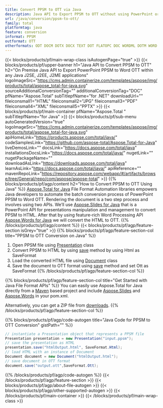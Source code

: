 ```yaml
---
title: Convert PPSM to OTT via Java 
description: Java API to Export PPSM to OTT without using PowerPoint or Word 
url: /java/conversion/ppsm-to-ott/
family: total
platformtag: java
feature: conversion
informat: PPSM
outformat: OTT
otherformats: ODT DOCM DOTX DOCX TEXT DOT FLATOPC DOC WORDML DOTM WORD RTF
---
```

{{< blocks/products/pf/main-wrap-class isAutogenPage="true" >}}
{{< blocks/products/pf/upper-banner h1="Java API to Convert PPSM to OTT" h2="On Premise Java API to Export PowerPoint PPSM to Word OTT within any Java J2SE, J2EE, J2ME applications" logoImageSrc="https://cms.admin.containerize.com/templates/aspose/img/products/total/aspose_total-for-java.svg" sourceAdditionalConversionTag="" additionalConversionTag="DOC" pfName="Aspose.Total" subTitlepfName="for .NET" downloadUrl="" fileiconsmall1="HTML" fileiconsmall2="JPG" fileiconsmall3="PDF" fileiconsmall4="XML" fileiconsmall5="PPTX" >}}
{{< blocks/products/pf/main-container pfName="Aspose.Total " subTitlepfName="for Java" >}}
{{< blocks/products/pf/sub-menu autoGeneratedVersion="true" logoImageSrc="https://cms.admin.containerize.com/templates/aspose/img/products/total/aspose_total-for-java.svg" apiHomeLink="https://products.aspose.com/total/java/" codeSamplesLink="https://github.com/aspose-total/Aspose.Total-for-Java" liveDemosLink="" docsLink="https://docs.aspose.com/total/java" installationsDocsLink="https://docs.aspose.com/total/java/" nugetLink="" nugetPackageName="" downloadAsLink="https://downloads.aspose.com/total/java" learnAsLink="https://docs.aspose.com/total/java/" apiReference="" mavenRepoLink="https://repository.aspose.com/webapp/#/artifacts/browse/tree/General/repo/com/aspose/aspose-total" >}}
{{% blocks/products/pf/agp/content h2="How to Convert PPSM to OTT Using Java" %}}
[Aspose.Total for Java](https://products.aspose.com/total/java/) File Format Automation libraries empowers Java developers to automate the batch conversion process of PowerPoint PPSM to Word OTT. 
Rendering the document is a two step process and involves using two APIs. We’ll use [Aspose.Slides for Java](https://products.aspose.com/slides/java/) that is a PowerPoint API for presentations manipulation and management to convert PPSM to HTML. After that by using feature-rich Word Processing API [Aspose.Words for Java](https://products.aspose.com/words/java/) we will convert the HTML to OTT. 
{{% /blocks/products/pf/agp/content %}}
{{< blocks/products/pf/agp/feature-section isGrey="true" >}}
{{% blocks/products/pf/agp/feature-section-col title="PPSM to OTT Conversion on Java" %}}
1. Open PPSM file using [Presentation](https://apireference.aspose.com/slides/java/com.aspose.slides/Presentation) class
2. Convert PPSM to HTML by using [save](https://apireference.aspose.com/slides/java/com.aspose.slides/Presentation#save-java.lang.String-int-com.aspose.slides.ISaveOptions-) method by using Html as SaveFormat
3. Load the converted HTML file using [Document](https://apireference.aspose.com/words/java/com.aspose.words/Document) class
4. Save the document to OTT format using [save](https://apireference.aspose.com/words/java/com.aspose.words/Document#save(java.lang.String,int)) method and set Ott as SaveFormat
{{% /blocks/products/pf/agp/feature-section-col %}}

{{% blocks/products/pf/agp/feature-section-col title="Get Started with Java File Format APIs" %}}
You can easily use Aspose.Total for Java directly from a [Maven](https://repository.aspose.com/webapp/#/artifacts/browse/tree/General/repo/com/aspose/aspose-total) based project and include [Aspose.Slides](https://docs.aspose.com/slides/java/installation/) and [Aspose.Words](https://docs.aspose.com/words/java/installation/) in your pom.xml.

Alternatively, you can get a ZIP file from [downloads](https://downloads.aspose.com/total/java).
{{% /blocks/products/pf/agp/feature-section-col %}}

{{% blocks/products/pf/agp/code-autogen title="Java Code for PPSM to OTT Conversion" gistPath="" %}}
```cs
// instantiate a Presentation object that represents a PPSM file
Presentation presentation = new Presentation("input.ppsm");
// save the presentation as HTML
presentation.save("htmlOutput.html", SaveFormat.Html);
// load HTML with an instance of Document
Document document = new Document("htmlOutput.html");
// save document in OTT format
document.save("output.ott",SaveFormat.Ott);   
```
{{% /blocks/products/pf/agp/code-autogen %}}
{{< /blocks/products/pf/agp/feature-section >}}
{{< blocks/products/pf/agp/about-file-autogen >}}
{{< blocks/products/pf/agp/other-supported-autogen >}}
{{< /blocks/products/pf/main-container >}}
{{< /blocks/products/pf/main-wrap-class >}}
